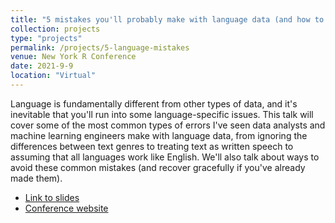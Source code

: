 ```yaml
---
title: "5 mistakes you'll probably make with language data (and how to recover)"
collection: projects
type: "projects"
permalink: /projects/5-language-mistakes
venue: New York R Conference
date: 2021-9-9
location: "Virtual"
---
```

Language is fundamentally different from other types of data, and it's inevitable that you'll run into some language-specific issues. This talk will cover some of the most common types of errors I've seen data analysts and machine learning engineers make with language data, from ignoring the differences between text genres to treating text as written speech to assuming that all languages work like English. We'll also talk about ways to avoid these common mistakes (and recover gracefully if you've already made them).

* [Link to slides](https://www.rctatman.com/files/Tatman_2021_LanguageMistakes.pdf)
* [Conference website](https://rstats.ai/nyr/#agenda)
